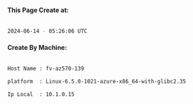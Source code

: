 
   
#### This Page Create at:

```bash

2024-06-14 - 05:26:06 UTC

```

#### Create By Machine:

```bash

Host Name : fv-az570-139

platform  : Linux-6.5.0-1021-azure-x86_64-with-glibc2.35

Ip Local  : 10.1.0.15

```

